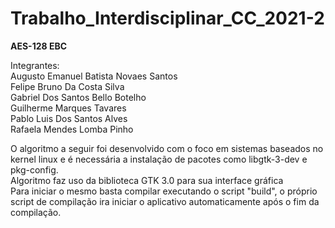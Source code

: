 # Trabalho_Interdisciplinar_CC_2021-2

**AES-128 EBC**

Integrantes:  
    Augusto Emanuel Batista Novaes Santos  
    Felipe Bruno Da Costa Silva  
    Gabriel Dos Santos Bello Botelho  
    Guilherme Marques Tavares  
    Pablo Luis Dos Santos Alves  
    Rafaela Mendes Lomba Pinho  
    
O algoritmo a seguir foi desenvolvido com o foco em sistemas baseados no kernel linux e é necessária a instalação de pacotes como libgtk-3-dev e pkg-config.  
Algoritmo faz uso da biblioteca GTK 3.0 para sua interface gráfica  
Para iniciar o mesmo basta compilar executando o script "build", o próprio script de compilação ira iniciar o aplicativo automaticamente após o fim da compilação.  

